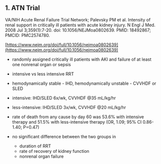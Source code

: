 ## 1. ATN Trial

VA/NIH Acute Renal Failure Trial Network; Palevsky PM et al. 
Intensity of renal support in critically ill patients with acute kidney injury. 
N Engl J Med. 2008 Jul 3;359(1):7-20. 
doi: 10.1056/NEJMoa0802639. PMID: 18492867; 
PMCID: PMC2574780.

[https://www.nejm.org/doi/full/10.1056/nejmoa0802639](https://www.nejm.org/doi/full/10.1056/nejmoa0802639)

- randomly assigned critically ill patients with AKI and failure of at least one nonrenal organ or sepsis

- intensive vs less intensive RRT 

- hemodynamically stable - IHD, hemodynamically unstable - CVVHDF or SLED

- intensive: IHD/SLED 6x/wk, CVVHDF @35 mL/kg/hr 

- less-intensive: IHD/SLED 3x/wk, CVVHDF @20 mL/kg/hr 

- rate of death from any cause by day 60 was 53.6% with intensive therapy and 51.5% with less-intensive therapy (OR, 1.09; 95% CI 0.86-1.40; P=0.47) 

- no significant difference between the two groups in
    - duration of RRT
    - rate of recovery of kidney function
    - nonrenal organ failure 


 

 
